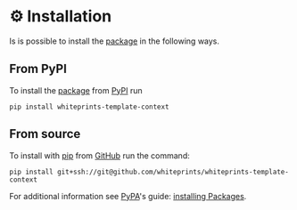 <!--
SPDX-FileCopyrightText: © 2024 The "Whiteprints template context" contributors <whiteprints@pm.me>

SPDX-License-Identifier: CC-BY-NC-SA-4.0
-->

# ⚙️ Installation

Is is possible to install the [package] in the following ways.

## From PyPI

To install the [package] from [PyPI] run

```console
pip install whiteprints-template-context
```

[PyPI]: https://pypi.org/

## From source

To install with [pip] from [GitHub] run the command:

```console
pip install git+ssh://git@github.com/whiteprints/whiteprints-template-context
```

[GitHub]: https://github.com
[git]: https://git-scm.com/

For additional information see [PyPA]'s guide: [installing Packages](https://packaging.python.org/en/latest/tutorials/installing-packages).

[PyPA]: https://www.pypa.io/en/latest/
[pip]: https://pip.pypa.io/en/stable
[package]: https://pypi.org/project/whiteprints-template-context
